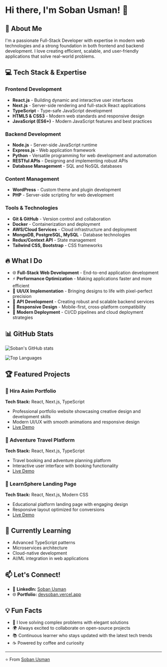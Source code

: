 # Hi there, I'm Soban Usman! 👋

## 🚀 About Me

I'm a passionate Full-Stack Developer with expertise in modern web technologies and a strong foundation in both frontend and backend development. I love creating efficient, scalable, and user-friendly applications that solve real-world problems.

## 💻 Tech Stack & Expertise

### Frontend Development
- **React.js** - Building dynamic and interactive user interfaces
- **Next.js** - Server-side rendering and full-stack React applications
- **TypeScript** - Type-safe JavaScript development
- **HTML5 & CSS3** - Modern web standards and responsive design
- **JavaScript (ES6+)** - Modern JavaScript features and best practices

### Backend Development
- **Node.js** - Server-side JavaScript runtime
- **Express.js** - Web application framework
- **Python** - Versatile programming for web development and automation
- **RESTful APIs** - Designing and implementing robust APIs
- **Database Management** - SQL and NoSQL databases

### Content Management
- **WordPress** - Custom theme and plugin development
- **PHP** - Server-side scripting for web development

### Tools & Technologies
- **Git & GitHub** - Version control and collaboration
- **Docker** - Containerization and deployment
- **AWS/Cloud Services** - Cloud infrastructure and deployment
- **MongoDB, PostgreSQL, MySQL** - Database technologies
- **Redux/Context API** - State management
- **Tailwind CSS, Bootstrap** - CSS frameworks

## 🔥 What I Do

- 🌐 **Full-Stack Web Development** - End-to-end application development
- ⚡ **Performance Optimization** - Making applications faster and more efficient
- 🎨 **UI/UX Implementation** - Bringing designs to life with pixel-perfect precision
- 🔧 **API Development** - Creating robust and scalable backend services
- 📱 **Responsive Design** - Mobile-first, cross-platform compatibility
- 🚀 **Modern Deployment** - CI/CD pipelines and cloud deployment strategies

## 📊 GitHub Stats

![Soban's GitHub stats](https://github-readme-stats.vercel.app/api?username=sobandev&show_icons=true&theme=radical)

![Top Languages](https://github-readme-stats.vercel.app/api/top-langs/?username=sobandev&layout=compact&theme=radical)

## 🏆 Featured Projects

### 🌟 Hira Asim Portfolio
**Tech Stack:** React, Next.js, TypeScript
- Professional portfolio website showcasing creative design and development skills
- Modern UI/UX with smooth animations and responsive design
- [Live Demo](https://hira-asim.vercel.app/)

### 🌟 Adventure Travel Platform
**Tech Stack:** React, Next.js, TypeScript
- Travel booking and adventure planning platform
- Interactive user interface with booking functionality
- [Live Demo](https://preview-adventure-travel.vercel.app/)

### 🌟 LearnSphere Landing Page
**Tech Stack:** React, Next.js, Modern CSS
- Educational platform landing page with engaging design
- Responsive layout optimized for conversions
- [Live Demo](https://learnsphere-landing.vercel.app/)

## 🌱 Currently Learning

- Advanced TypeScript patterns
- Microservices architecture
- Cloud-native development
- AI/ML integration in web applications

## 📫 Let's Connect!

- 💼 **LinkedIn:** [Soban Usman](https://www.linkedin.com/in/soban-usman)
- 🌐 **Portfolio:** [devsoban.vercel.app](https://devsoban.vercel.app/)

## 💡 Fun Facts

- 🎯 I love solving complex problems with elegant solutions
- 🌍 Always excited to collaborate on open-source projects
- 📚 Continuous learner who stays updated with the latest tech trends
- ☕ Powered by coffee and curiosity

---

⭐️ From [Soban Usman](https://github.com/YOUR_GITHUB_USERNAME)

<!-- 
To customize this README:
1. Replace "YOUR_GITHUB_USERNAME" with your actual GitHub username
2. Add your real contact information
3. Update the featured projects section with your actual projects
4. Add any additional skills or technologies you work with
5. Customize the fun facts section to reflect your personality
-->
